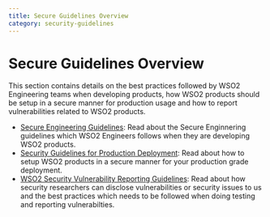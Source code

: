 ```yaml
---
title: Secure Guidelines Overview
category: security-guidelines
---
```


# Secure Guidelines Overview
This section contains details on the best practices followed by WSO2 Engineering teams when developing products, how WSO2 products should be setup in a secure manner for production usage and how to report vulnerabilities related to WSO2 products.

* [Secure Engineering Guidelines](secure-engineering-guidelines/): Read about the Secure Enginnering guidelines which WSO2 Engineers follows when they are developing WSO2 products.
* [Security Guidelines for Production Deployment](security-guidelines-for-production-deployment.md): Read about how to setup WSO2 products in a secure manner for your production grade deployment.
* [WSO2 Security Vulnerability Reporting Guidelines](vulnerability-reporting-guidelines.md): Read about how security researchers can disclose vulnerabilities or security issues to us and the best practices which needs to be followed when doing testing and reporting vulnerabilties.
